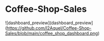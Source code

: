 # Coffee-Shop-Sales
![dashboard_preview](dashboard_preview](https://github.com/l2Aquel/Coffee-Shop-Sales/blob/main/coffee_shop_dashboard.png)
